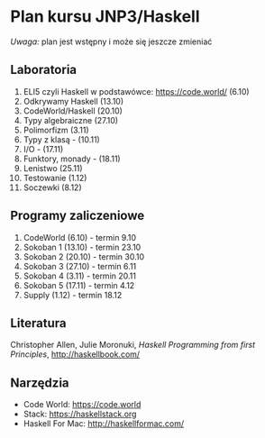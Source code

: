 # Plan kursu JNP3/Haskell

*Uwaga:* plan jest wstępny i może się jeszcze zmieniać

## Laboratoria

1. ELI5 czyli Haskell w podstawówce: https://code.world/ (6.10)
2. Odkrywamy Haskell (13.10)
3. CodeWorld/Haskell (20.10)
4. Typy algebraiczne (27.10)
5. Polimorfizm (3.11)
6. Typy z klasą - (10.11)
7. I/O - (17.11)
8. Funktory, monady - (18.11)
9. Lenistwo (25.11)
10. Testowanie (1.12)
11. Soczewki (8.12)

## Programy zaliczeniowe

1. CodeWorld (6.10) - termin 9.10
2. Sokoban 1 (13.10) - termin 23.10
3. Sokoban 2 (20.10) - termin 30.10
4. Sokoban 3 (27.10) - termin 6.11
5. Sokoban 4 (3.11) - termin 20.11
6. Sokoban 5 (17.11) - termin 4.12
7. Supply (1.12) - termin 18.12

## Literatura

Christopher Allen, Julie Moronuki, *Haskell Programming from first Principles*, http://haskellbook.com/

## Narzędzia

* Code World: https://code.world
* Stack: https://haskellstack.org
* Haskell For Mac: http://haskellformac.com/
